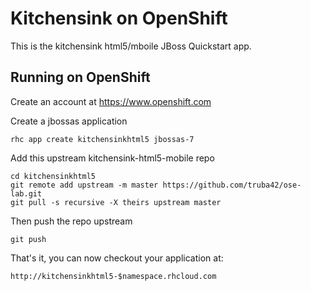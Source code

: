 Kitchensink on OpenShift
=========================

This is the kitchensink html5/mboile JBoss Quickstart app.

Running on OpenShift
--------------------

Create an account at https://www.openshift.com

Create a jbossas application

    rhc app create kitchensinkhtml5 jbossas-7

Add this upstream kitchensink-html5-mobile repo

    cd kitchensinkhtml5
    git remote add upstream -m master https://github.com/truba42/ose-lab.git
    git pull -s recursive -X theirs upstream master

Then push the repo upstream

    git push

That's it, you can now checkout your application at:

    http://kitchensinkhtml5-$namespace.rhcloud.com
